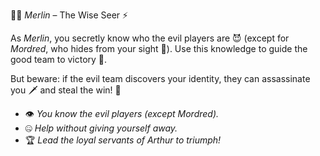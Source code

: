 🧙‍♂️ *Merlin* – The Wise Seer ⚡️

As *Merlin*, you secretly know who the evil players are 😈 (except for *Mordred*, who hides from your sight 👤). Use this knowledge to guide the good team to victory 🏰.  

But beware: if the evil team discovers your identity, they can assassinate you 🗡️ and steal the win! 🤫  

- 👁️ *You know the evil players (except Mordred).*
- 🤐 *Help without giving yourself away.*
- 🏆 *Lead the loyal servants of Arthur to triumph!*

